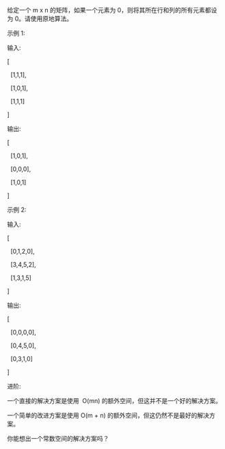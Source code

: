 给定一个 m x n 的矩阵，如果一个元素为 0，则将其所在行和列的所有元素都设为 0。请使用原地算法。

示例 1:

输入: 

[

  [1,1,1],
  
  [1,0,1],
  
  [1,1,1]
  
]

输出: 

[

  [1,0,1],
  
  [0,0,0],
  
  [1,0,1]
  
]

示例 2:

输入: 

[

  [0,1,2,0],
  
  [3,4,5,2],
  
  [1,3,1,5]
  
]

输出: 

[

  [0,0,0,0],
  
  [0,4,5,0],
  
  [0,3,1,0]
  
]

进阶:

一个直接的解决方案是使用  O(mn) 的额外空间，但这并不是一个好的解决方案。

一个简单的改进方案是使用 O(m + n) 的额外空间，但这仍然不是最好的解决方案。

你能想出一个常数空间的解决方案吗？

